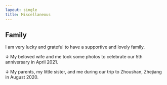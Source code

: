 ```yaml
---
layout: single
title: Miscellaneous
---
```

## Family

I am very lucky and grateful to have a supportive and lovely family.

↓ My beloved wife and me took some photos to celebrate our 5th anniversary in April 2021.
<img src="{{ site.url }}{{ site.baseurl }}/assets/images/wife.jpg" alt="">

↓ My parents, my little sister, and me during our trip to Zhoushan, Zhejiang in August 2020.
<img src="{{ site.url }}{{ site.baseurl }}/assets/images/family.jpg" alt="">


<!--
<figure class="half">
    <img src="/assets/images/family.jpg">
    <img src="/assets/images/wife.jpg">
    <figcaption>(1) My parents, my little sister, and me during our trip to Zhoushan, Zhejiang on Aug. 2020. (2) My beloved wife and me took a photo to celebrate our 5th anniversary since we fell in love. </figcaption>
</figure>

## Interests

I love drinking Wuyi Rock Tea, and below shows two of my little teapots:)
-->


